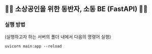 ## 🧑‍🌾 소상공인을 위한 동반자, 소동 BE (FastAPI) 🧑‍🌾

### 실행 방법
(실행하고자 하는 서버의 폴더 내에서 다음의 명령어 실행)  
```
uvicorn main:app --reload
```